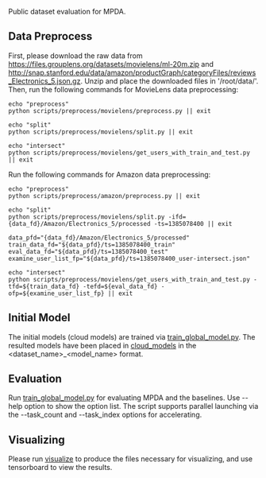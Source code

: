 Public dataset evaluation for MPDA.

## Data Preprocess
First, please download the raw data from https://files.grouplens.org/datasets/movielens/ml-20m.zip 
and http://snap.stanford.edu/data/amazon/productGraph/categoryFiles/reviews_Electronics_5.json.gz.
Unzip and place the downloaded files in '/root/data/'.
Then, run the following commands for MovieLens data preprocessing:
```shell
echo "preprocess"
python scripts/preprocess/movielens/preprocess.py || exit

echo "split"
python scripts/preprocess/movielens/split.py || exit

echo "intersect"
python scripts/preprocess/movielens/get_users_with_train_and_test.py || exit
```
Run the following commands for Amazon data preprocessing:
```shell
echo "preprocess"
python scripts/preprocess/amazon/preprocess.py || exit

echo "split"
python scripts/preprocess/movielens/split.py -ifd={data_fd}/Amazon/Electronics_5/processed -ts=1385078400 || exit

data_pfd="{data_fd}/Amazon/Electronics_5/processed"
train_data_fd="${data_pfd}/ts=1385078400_train"
eval_data_fd="${data_pfd}/ts=1385078400_test"
examine_user_list_fp="${data_pfd}/ts=1385078400_user-intersect.json"

echo "intersect"
python scripts/preprocess/movielens/get_users_with_train_and_test.py -tfd=${train_data_fd} -tefd=${eval_data_fd} -ofp=${examine_user_list_fp} || exit
```

## Initial Model
The initial models (cloud models) are trained via [train_global_model.py](scripts/train_global_model.py).
The resulted models have been placed in [cloud_models](cloud_models) in the <dataset_name>_<model_name> format.

## Evaluation
Run [train_global_model.py](scripts/train_global_model.py) for evaluating MPDA and the baselines.
Use --help option to show the option list.
The script supports parallel launching via the --task_count and --task_index options for accelerating.

## Visualizing
Please run [visualize](scripts/visualize.py) to produce the files necessary for visualizing, 
and use tensorboard to view the results.
